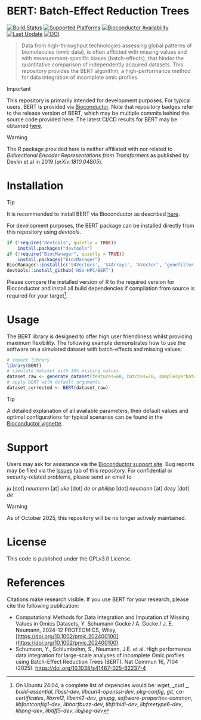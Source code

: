 # BERT: Batch-Effect Reduction Trees

[![Build Status](https://bioconductor.org/shields/build/release/bioc/BERT.svg)](https://bioconductor.org/checkResults/release/bioc-LATEST/BERT/)
[![Supported Platforms](https://bioconductor.org/shields/availability/release/BERT.svg)](https://www.bioconductor.org/packages/release/bioc/html/BERT.html#archives)
[![Bioconductor Availability](https://bioconductor.org/shields/years-in-bioc/BERT.svg)](https://www.bioconductor.org/packages/release/bioc/html/BERT.html#since)
[![Last Update](https://bioconductor.org/shields/lastcommit/release/bioc/BERT.svg)](https://bioconductor.org/checkResults/devel/bioc-LATEST/BERT/)
[![DOI](https://zenodo.org/badge/598995126.svg)](https://doi.org/10.5281/zenodo.15607757)

> Data from high-throughput technologies assessing global patterns of biomolecules (*omic* data), is often afflicted with missing values and with measurement-specific biases (batch-effects), that hinder the quantitative comparison of independently acquired datasets. This repository provides the BERT algorithm, a high-performance method for data integration of incomplete omic profiles.

> [!IMPORTANT]
> This repository is primarily intended for development purposes. For typical users, BERT is provided via [Bioconductor](https://www.bioconductor.org/packages/release/bioc/html/BERT.html). Note that repository badges refer to the release version of BERT, which may be multiple commits behind the source code provided here. The latest CI/CD results for BERT may be obtained [here](https://www.bioconductor.org/packages/devel/bioc/html/BERT.html).

> [!WARNING]
> The R package provided here is neither affiliated with nor related to _Bidirectional Encoder Representations from Transformers_ as published by Devlin et al in 2019 (_arXiv:1810.04805_).

# Installation

> [!TIP]
> It is recommended to install BERT via Bioconductor as described [here](https://www.bioconductor.org/packages/release/bioc/html/BERT.html).

For development purposes, the BERT package can be installed directly from this repository using _devtools_.

```R
if (!require("devtools", quietly = TRUE))
    install.packages("devtools")
if (!require("BiocManager", quietly = TRUE))
    install.packages("BiocManager")
BiocManager::install(c('S4Vectors', 'S4Arrays', 'XVector', 'genefilter', 'SparseArray'))
devtools::install_github('HSU-HPC/BERT')
```

Please compare the installed version of R to the required version for Bioconductor and install all build dependencies if compilation from source is required for your target[^1].


# Usage

The BERT library is designed to offer high user friendliness whilst providing maximum flexibility. The following example demonstrates how to use the software on a simulated dataset with batch-effects and missing values:


```R
# import library
library(BERT)
# simulate dataset with 10% missing values
dataset_raw <- generate_dataset(features=60, batches=10, samplesperbatch=10, mvstmt=0.1, classes=2)
# apply BERT with default arguments
dataset_corrected <- BERT(dataset_raw)
```

> [!TIP]
> A detailed explanation of all available parameters, their default values and optimal configurations for typical scenarios can be found in the [Bioconductor vignette](https://www.bioconductor.org/packages/release/bioc/vignettes/BERT/inst/doc/BERT-Vignette.html).

# Support

Users may ask for assistance via the [Bioconductor support site](https://support.bioconductor.org/tag/bert/). Bug reports may be filed via the [Issues](https://github.com/HSU-HPC/BERT/issues) tab of this repository. For confidential or security-related problems, please send an email to 

_ju_ [dot] _neumann_ [at] _uke_ [dot] _de_ or _philipp_ [dot] _neumann_ [at] _desy_ [dot] _de_

> [!WARNING]
> As of October 2025, this repository will be no longer actively maintained. 

# License

This code is published under the GPLv3.0 License.

# References

Citations make research visible. If you use BERT for your research, please cite the following publication:

- Computational Methods for Data Integration and Imputation of Missing Values in Omics Datasets, Y. Schumann Gocke / A. Gocke / J. E. Neumann, 2024-12 PROTEOMICS, Wiley, [https://doi.org/10.1002/pmic.202400100](https://doi.org/10.1002/pmic.202400100)
- Schumann, Y., Schlumbohm, S., Neumann, J.E. et al. High performance data integration for large-scale analyses of incomplete Omic profiles using Batch-Effect Reduction Trees (BERT). Nat Commun 16, 7104 (2025). https://doi.org/10.1038/s41467-025-62237-4

[^1]: On Ubuntu 24.04, a complete list of depencies would be: _wget_, _curl _, _build-essential_, _libssl-dev_, _libcurl4-openssl-dev_, _pkg-config_, _git_, _ca-certificates_, _libxml2_, _libxml2-dev_, _gnupg_, _software-properties-common_, _libfontconfig1-dev_, _libharfbuzz-dev_, _libfribidi-dev_, _libfreetype6-dev_, _libpng-dev_, _libtiff5-dev_, _libjpeg-dev_
